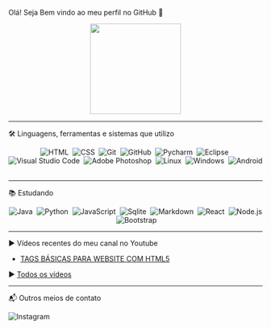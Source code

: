 Olá! Seja Bem vindo ao meu perfil no GitHub 👊

<div align="center">
  <a href="https://github.com/josjunior">
  <img height="180em" src="https://github-readme-stats.vercel.app/api?username=josjunior&show_icons=true&theme=algolia&include_all_commits=true&count_private=true"/></a>

---

</div>

🛠 Linguagens, ferramentas e sistemas que utilizo
<div align="center">
  
![HTML](https://img.shields.io/badge/-HTML-05122A?style=flat&logo=HTML5&color=191970)&nbsp;
![CSS](https://img.shields.io/badge/-CSS-05122A?style=flat&logo=CSS3&logoColor=1572B6&color=191970)&nbsp;
![Git](https://img.shields.io/badge/-GIT-05122A?style=flat&logo=git&color=191970)&nbsp;
![GitHub](https://img.shields.io/badge/-GITHUB-05122A?style=flat&logo=github&color=191970)&nbsp;
![Pycharm](https://img.shields.io/badge/-PYCHARM-05122A?style=flat&logo=pycharm&logoColor=21d789&color=191970)&nbsp;
![Eclipse](https://img.shields.io/badge/-ECLIPSE-05122A?style=flat&logo=eclipse&logoColor=f89000&color=191970)&nbsp;
![Visual Studio Code](https://img.shields.io/badge/-VISUAL%20STUDIO%20CODE-05122A?style=flat&logo=visual-studio-code&logoColor=007ACC&color=191970)&nbsp;
![Adobe Photoshop](https://img.shields.io/badge/-PHOTOSHOP-05122A?style=flat&logo=adobe-photoshop&logoColor=00BFFF&color=191970)&nbsp;
![Linux](https://img.shields.io/badge/-LINUX-05122A?style=flat&logo=linux&logoColor=D8D8D8&color=191970)&nbsp;
![Windows](https://img.shields.io/badge/-WINDOWS-05122A?style=flat&logo=windows&logoColor=007ACC&color=191970)&nbsp;
![Android](https://img.shields.io/badge/-ANDROID-05122A?style=flat&logo=android&logoColor=green&color=191970)&nbsp;

</div>

---


📚 Estudando
<div align="center">
  
![Java](https://img.shields.io/badge/-JAVA-05122A?style=flat&logo=java&logoColor=white&color=191970)&nbsp;
![Python](https://img.shields.io/badge/-PYTHON-05122A?style=flat&logo=python&logoColor=yellow&color=191970)&nbsp;
![JavaScript](https://img.shields.io/badge/-JAVASCRIPT-05122A?style=flat&logo=javascript&color=191970)&nbsp;
![Sqlite](https://img.shields.io/badge/-SQLITE-05122A?style=flat&logo=sqlite&color=191970)&nbsp;
![Markdown](https://img.shields.io/badge/-MARKDOWN-05122A?style=flat&logo=markdown&color=191970)&nbsp;
![React](https://img.shields.io/badge/-REACT-05122A?style=flat&logo=react&color=191970)&nbsp;
![Node.js](https://img.shields.io/badge/-NODE.JS-05122A?style=flat&logo=node.js&color=191970)&nbsp;
![Bootstrap](https://img.shields.io/badge/-BOOTSTRAP-05122A?style=flat&logo=bootstrap&color=191970)&nbsp;

</div>

---

▶ Vídeos recentes do meu canal no Youtube

- [TAGS BÁSICAS PARA WEBSITE COM HTML5](https://www.youtube.com/watch?v=KIyUKX0Foqw)

▶ [Todos os vídeos](https://www.youtube.com/channel/UCMArJl6G3SweRV576P0rRnw/videos)

---


📬 Outros meios de contato<br>

![Instagram](https://img.shields.io/badge/-josejunior.dev-05122A?style=flat&logo=instagram&color=black)&nbsp;

